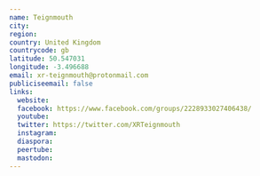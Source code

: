 ```yaml
---
name: Teignmouth
city:
region:
country: United Kingdom
countrycode: gb
latitude: 50.547031
longitude: -3.496688
email: xr-teignmouth@protonmail.com
publiciseemail: false
links:
  website:
  facebook: https://www.facebook.com/groups/2228933027406438/
  youtube:
  twitter: https://twitter.com/XRTeignmouth
  instagram:
  diaspora:
  peertube:
  mastodon:
---
```

